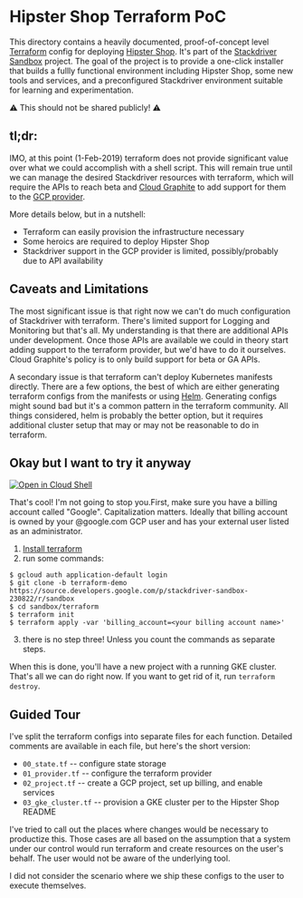 Hipster Shop Terraform PoC
================================================================================

This directory contains a heavily documented, proof-of-concept level [Terraform]
config for deploying [Hipster Shop]. It's part of the [Stackdriver Sandbox]
project. The goal of the project is to provide a one-click installer that builds
a fullly functional environment including Hipster Shop, some new tools and
services, and a preconfigured Stackdriver environment suitable for learning and
experimentation.

[Terraform]: https://www.terraform.io/
[Hipster Shop]: https://github.com/GoogleCloudPlatform/microservices-demo
[Stackdriver Sandbox]: https://docs.google.com/document/d/1mz7VfgQN8Yi6-4H25FrQu6z8LeZfWJksd-cvgeD26A8/edit

⚠️ This should not be shared publicly! ⚠️

tl;dr:
--------------------------------------------------------------------------------

IMO, at this point (1-Feb-2019) terraform does not provide significant value
over what we could accomplish with a shell script. This will remain true until
we can manage the desired Stackdriver resources with terraform, which will
require the APIs to reach beta and [Cloud Graphite] to add support for them to
the [GCP provider].

More details below, but in a nutshell:

* Terraform can easily provision the infrastructure necessary
* Some heroics are required to deploy Hipster Shop
* Stackdriver support in the GCP provider is limited, possibly/probably due to
  API availability

[Cloud Graphite]: http://go/cloud-graphite/projects/terraform.md
[GCP provider]: https://www.terraform.io/docs/providers/google/index.html

Caveats and Limitations
--------------------------------------------------------------------------------

The most significant issue is that right now we can't do much configuration of
Stackdriver with terraform. There's limited support for Logging and Monitoring
but that's all. My understanding is that there are additional APIs under
development. Once those APIs are available we could in theory start adding
support to the terraform provider, but we'd have to do it ourselves. Cloud
Graphite's policy is to only build support for beta or GA APIs.

A secondary issue is that terraform can't deploy Kubernetes manifests
directly. There are a few options, the best of which are either generating
terraform configs from the manifests or using [Helm]. Generating configs might
sound bad but it's a common pattern in the terraform community. All things
considered, helm is probably the better option, but it requires additional
cluster setup that may or may not be reasonable to do in terraform.

[Helm]: https://helm.sh

Okay but I want to try it anyway
--------------------------------------------------------------------------------

[![Open in Cloud Shell](//gstatic.com/cloudssh/images/open-btn.svg)](https://console.cloud.google.com/cloudshell/editor?cloudshell_git_repo=https://source.developers.google.com/p/stackdriver-sandbox-230822/r/sandbox&cloudshell_git_branch=terraform-demo&cloudshell_working_dir=terraform)

That's cool! I'm not going to stop you.First, make sure you have a billing
account called "Google". Capitalization matters. Ideally that billing account is
owned by your @google.com GCP user and has your external user listed as an
administrator.

1. [Install terraform]
2. run some commands:

```
$ gcloud auth application-default login
$ git clone -b terraform-demo https://source.developers.google.com/p/stackdriver-sandbox-230822/r/sandbox
$ cd sandbox/terraform
$ terraform init
$ terraform apply -var 'billing_account=<your billing account name>'
```

3. there is no step three! Unless you count the commands as separate steps.

When this is done, you'll have a new project with a running GKE cluster. That's
all we can do right now. If you want to get rid of it, run `terraform destroy`.

[Install terraform]: https://www.terraform.io/downloads.html

Guided Tour
--------------------------------------------------------------------------------

I've split the terraform configs into separate files for each function. Detailed
comments are available in each file, but here's the short version:

* `00_state.tf` -- configure state storage
* `01_provider.tf` -- configure the terraform provider
* `02_project.tf` -- create a GCP project, set up billing, and enable services
* `03_gke_cluster.tf` -- provision a GKE cluster per to the Hipster Shop README

I've tried to call out the places where changes would be necessary to productize
this. Those cases are all based on the assumption that a system under our
control would run terraform and create resources on the user's behalf. The user
would not be aware of the underlying tool.

I did not consider the scenario where we ship these configs to the user to
execute themselves.
